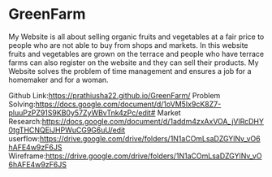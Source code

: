 # GreenFarm
My Website is all about selling organic fruits and vegetables at a fair price to people who are not able to buy from shops and markets.
In this website fruits and vegetables are grown on the terrace and people who have terrace farms can also register on the website and they can sell their products.
My Website solves the problem of time management and ensures a job for a homemaker and for a woman.

Github Link:https://prathiusha22.github.io/GreenFarm/
Problem Solving:https://docs.google.com/document/d/1oVM5Ix9cK8Z7-pluuPzPZ91S9KB0y57ZyWBvTnk4zPc/edit#
Market Research:https://docs.google.com/document/d/1addm4zxAxVOA_jVlRcDHY0tgTHCNQEiJHPWuCG9G6uU/edit
userflow:https://drive.google.com/drive/folders/1N1aCOmLsaDZGYlNv_vO6hAFE4w9zF6JS
Wireframe:https://drive.google.com/drive/folders/1N1aCOmLsaDZGYlNv_vO6hAFE4w9zF6JS
